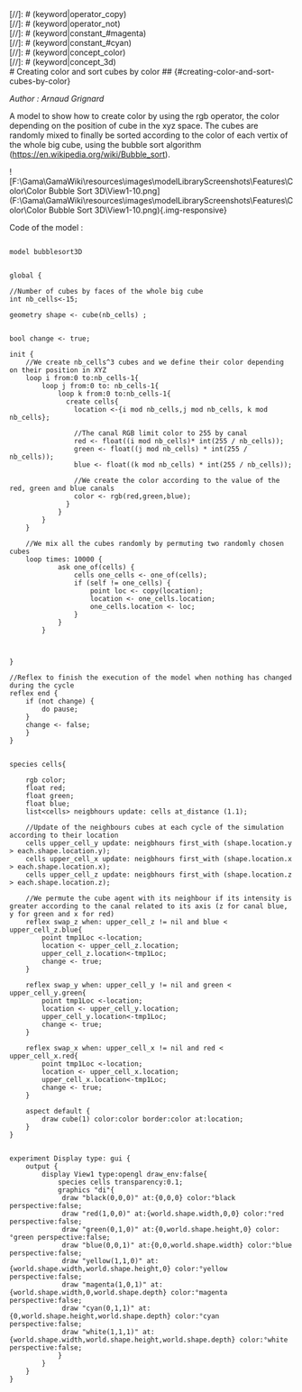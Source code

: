 [//]: # (keyword|operator_cube)
<div class='gama-keyword-style' id ='153_0_249_operator-cube'></div>
[//]: # (keyword|operator_copy)
<div class='gama-keyword-style' id ='153_1_238_operator-copy'></div>
[//]: # (keyword|operator_not)
<div class='gama-keyword-style' id ='153_2_405_operator-not'></div>
[//]: # (keyword|constant_#magenta)
<div class='gama-keyword-style' id ='153_3_1273_constant--magenta'></div>
[//]: # (keyword|constant_#cyan)
<div class='gama-keyword-style' id ='153_4_1189_constant--cyan'></div>
[//]: # (keyword|concept_color)
<div class='gama-keyword-style' id ='153_5_19_concept-color'></div>
[//]: # (keyword|concept_3d)
<div class='gama-keyword-style' id ='153_6_1_concept-3d'></div>
# Creating color and sort cubes by color ## {#creating-color-and-sort-cubes-by-color}


_Author :  Arnaud Grignard_

A model to show how to create color by using the rgb operator, the color depending on the position of cube in the xyz space. The cubes are randomly mixed to finally be sorted according to the color of each vertix of the whole big cube, using the bubble sort algorithm (https://en.wikipedia.org/wiki/Bubble_sort). 


![F:\Gama\GamaWiki\resources\images\modelLibraryScreenshots\Features\Color\Color Bubble Sort 3D\View1-10.png](F:\Gama\GamaWiki\resources\images\modelLibraryScreenshots\Features\Color\Color Bubble Sort 3D\View1-10.png){.img-responsive}

Code of the model : 

```

model bubblesort3D


global {

//Number of cubes by faces of the whole big cube
int nb_cells<-15;

geometry shape <- cube(nb_cells) ;


bool change <- true;

init {
	//We create nb_cells^3 cubes and we define their color depending on their position in XYZ
	loop i from:0 to:nb_cells-1{
		loop j from:0 to: nb_cells-1{
			loop k from:0 to:nb_cells-1{
			  create cells{
				location <-{i mod nb_cells,j mod nb_cells, k mod nb_cells};
				
				//The canal RGB limit color to 255 by canal
				red <- float((i mod nb_cells)* int(255 / nb_cells));
				green <- float((j mod nb_cells) * int(255 / nb_cells));
				blue <- float((k mod nb_cells) * int(255 / nb_cells));
				
				//We create the color according to the value of the red, green and blue canals
				color <- rgb(red,green,blue);
			  }	
			}	
	    }
	}
	
	//We mix all the cubes randomly by permuting two randomly chosen cubes
	loop times: 10000 {
			ask one_of(cells) {
				cells one_cells <- one_of(cells);
				if (self != one_cells) {
					point loc <- copy(location);
					location <- one_cells.location;
					one_cells.location <- loc;
				}
			}
		}
	
		

}

//Reflex to finish the execution of the model when nothing has changed during the cycle
reflex end {
	if (not change) {
		do pause;	
	} 
	change <- false;
	}
}


species cells{

	rgb color;
	float red;
	float green;
	float blue;
	list<cells> neigbhours update: cells at_distance (1.1);
	
	//Update of the neighbours cubes at each cycle of the simulation according to their location
	cells upper_cell_y update: neigbhours first_with (shape.location.y > each.shape.location.y);
	cells upper_cell_x update: neigbhours first_with (shape.location.x > each.shape.location.x);
	cells upper_cell_z update: neigbhours first_with (shape.location.z > each.shape.location.z);
	
	//We permute the cube agent with its neighbour if its intensity is greater according to the canal related to its axis (z for canal blue, y for green and x for red)
	reflex swap_z when: upper_cell_z != nil and blue < upper_cell_z.blue{ 
		point tmp1Loc <-location;
		location <- upper_cell_z.location;  
    	upper_cell_z.location<-tmp1Loc; 	
	    change <- true;	
    }
	
	reflex swap_y when: upper_cell_y != nil and green < upper_cell_y.green{ 
		point tmp1Loc <-location;
		location <- upper_cell_y.location;  
    	upper_cell_y.location<-tmp1Loc; 	
	    change <- true;	
    }
    
    reflex swap_x when: upper_cell_x != nil and red < upper_cell_x.red{ 
		point tmp1Loc <-location;
		location <- upper_cell_x.location;  
    	upper_cell_x.location<-tmp1Loc; 	
	    change <- true;	
    }

	aspect default {
		draw cube(1) color:color border:color at:location;
	}	
}


experiment Display type: gui {
	output {
		display View1 type:opengl draw_env:false{
			species cells transparency:0.1;
			graphics "di"{
			 draw "black(0,0,0)" at:{0,0,0} color:°black perspective:false;
			 draw "red(1,0,0)" at:{world.shape.width,0,0} color:°red perspective:false;
			 draw "green(0,1,0)" at:{0,world.shape.height,0} color:°green perspective:false;
			 draw "blue(0,0,1)" at:{0,0,world.shape.width} color:°blue perspective:false;
			 draw "yellow(1,1,0)" at:{world.shape.width,world.shape.height,0} color:°yellow perspective:false;
			 draw "magenta(1,0,1)" at:{world.shape.width,0,world.shape.depth} color:°magenta perspective:false;
			 draw "cyan(0,1,1)" at:{0,world.shape.height,world.shape.depth} color:°cyan perspective:false;
			 draw "white(1,1,1)" at:{world.shape.width,world.shape.height,world.shape.depth} color:°white perspective:false;	
			}
		}
	}
}
```